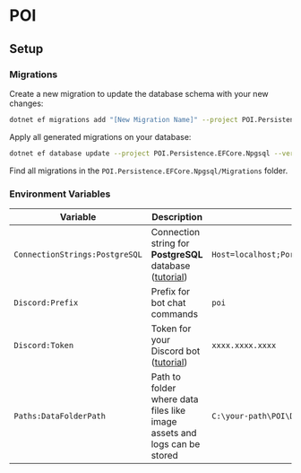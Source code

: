 # POI

## Setup

### Migrations
Create a new migration to update the database schema with your new changes:

```bash
dotnet ef migrations add "[New Migration Name]" --project POI.Persistence.EFCore.Npgsql --verbose
```

Apply all generated migrations on your database:

```bash
dotnet ef database update --project POI.Persistence.EFCore.Npgsql --verbose -- "[Connection String]"
```

Find all migrations in the `POI.Persistence.EFCore.Npgsql/Migrations` folder.

### Environment Variables

| Variable                       | Description                                                                                                                                        | Example                                                                             |
|--------------------------------|----------------------------------------------------------------------------------------------------------------------------------------------------|-------------------------------------------------------------------------------------|
| `ConnectionStrings:PostgreSQL` | Connection string for **PostgreSQL** database ([tutorial](https://www.commandprompt.com/education/how-to-create-a-postgresql-database-in-docker/)) | `Host=localhost;Port=5432;Database=poi_test_db;Username=postgres;Password=password` |
| `Discord:Prefix`               | Prefix for bot chat commands                                                                                                                       | `poi`                                                                               |
| `Discord:Token`                | Token for your Discord bot ([tutorial](https://www.writebots.com/discord-bot-token/))                                                              | `xxxx.xxxx.xxxx`                                                                    |
| `Paths:DataFolderPath`         | Path to folder where data files like image assets and logs can be stored                                                                           | `C:\your-path\POI\Data`                                                             |
